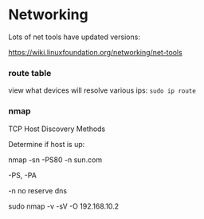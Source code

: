 # Networking

Lots of net tools have updated versions:

https://wiki.linuxfoundation.org/networking/net-tools

### route table

view what devices will resolve various ips: `sudo ip route`



### nmap

TCP Host Discovery Methods

Determine if host is up:

nmap -sn -PS80 -n sun.com

-PS, -PA

-n no reserve dns

sudo nmap -v -sV -O 192.168.10.2


